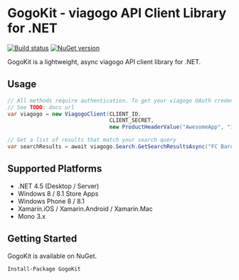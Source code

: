 # GogoKit - viagogo API Client Library for .NET

[![Build status](https://ci.appveyor.com/api/projects/status/ri2rbvoinudw27en/branch/master?svg=true)][appveyor]
[![NuGet version](https://badge.fury.io/nu/gogokit.svg)][badgefury]

[appveyor]: https://ci.appveyor.com/project/viagogo/gogokit-net/branch/master
[badgefury]: http://badge.fury.io/nu/gogokit

GogoKit is a lightweight, async viagogo API client library for .NET.

## Usage

```c# 
// All methods require authentication. To get your viagogo OAuth credentials,
// See TODO: docs url
var viagogo = new ViagogoClient(CLIENT_ID,
                                CLIENT_SECRET,
                                new ProductHeaderValue("AwesomeApp", "1.0"));

// Get a list of results that match your search query
var searchResults = await viagogo.Search.GetSearchResultsAsync("FC Barcelona tickets");
```

## Supported Platforms

* .NET 4.5 (Desktop / Server)
* Windows 8 / 8.1 Store Apps
* Windows Phone 8 / 8.1
* Xamarin.iOS / Xamarin.Android / Xamarin.Mac
* Mono 3.x

## Getting Started

GogoKit is available on NuGet.

```
Install-Package GogoKit
```
